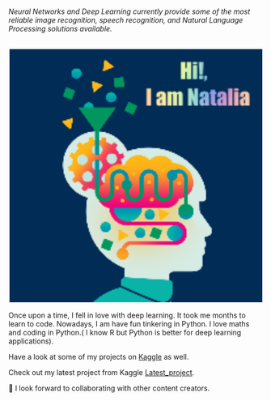 

###### Neural Networks and Deep Learning currently provide some of the most reliable image recognition, speech recognition, and Natural Language Processing solutions available.
 
 <p align="center">
  <img src="https://raw.githubusercontent.com/Nataliaa1994/Nataliaa1994/master/image.png" alt="Size Limit CLI" width="500">
</p>


 Once upon a time, I fell in love with deep learning. It took me months to learn to code. Nowadays, I am have fun tinkering in Python. 
 I love maths and coding in Python.( I know R but Python is better for deep learning applications).
 
 
 Have a look at some of my projects on [Kaggle](https://www.kaggle.com/nataliaole/notebooks) as well.
 
 Check out my latest project from Kaggle [Latest_project](https://www.kaggle.com/nataliaole/fashion-dataset-classifier?scriptVersionId=46262647).
 
 👯 I look forward to collaborating with other content creators.
